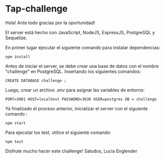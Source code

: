 # Tap-challenge


Hola! Ante todo gracias por la oportunidad!

El server está hecho con JavaScript, NodeJS, ExpressJS, PostgreSQL y Sequelize.

En primer lugar ejecutar el siguiente comando para instalar dependencias:

`npm install `

Antes de iniciar el server, se debe crear una base de datos con el nombre "challenge" en PostgreSQL. Insertando los siguientes comandos:
 
`CREATE DATABASE challenge ;`

Luego, crear un archivo .env para asignar las variables de entorno:

`PORT=3001
HOST=localhost
PASSWORD=3636
USER=postgres
DB = challenge`

Ya finalizado el proceso anterior, inicializar el server con el siguiente comando :

`npm start`

Para ejecutar los test, utilice el siguiente comando:

`npm test`

Disfrute mucho hacer este challenge! 
Saludos, Lucia Englender
